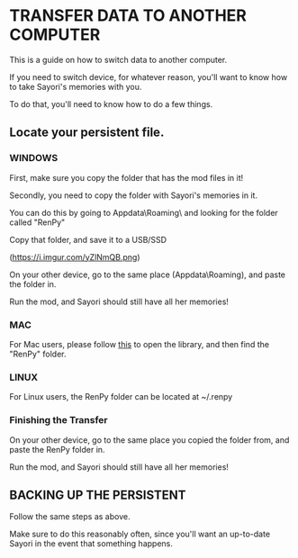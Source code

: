 # TRANSFER DATA TO ANOTHER COMPUTER

This is a guide on how to switch data to another computer.

If you need to switch device, for whatever reason, you'll want to know how to take Sayori's memories with you.

To do that, you'll need to know how to do a few things.

## Locate your persistent file.

### WINDOWS

First, make sure you copy the folder that has the mod files in it!

Secondly, you need to copy the folder with Sayori's memories in it.

You can do this by going to Appdata\Roaming\ and looking for the folder called "RenPy"

Copy that folder, and save it to a USB/SSD

(https://i.imgur.com/yZlNmQB.png)

On your other device, go to the same place (Appdata\Roaming), and paste the folder in.

Run the mod, and Sayori should still have all her memories!

### MAC

For Mac users, please follow [this](https://www.macinstruct.com/tutorials/how-to-open-the-library-folder-on-your-mac/) to open the library, and then find the "RenPy" folder.

### LINUX

For Linux users, the RenPy folder can be located at ~/.renpy

### Finishing the Transfer

On your other device, go to the same place you copied the folder from, and paste the RenPy folder in.

Run the mod, and Sayori should still have all her memories!

## BACKING UP THE PERSISTENT

Follow the same steps as above.

Make sure to do this reasonably often, since you'll want an up-to-date Sayori in the event that something happens.
